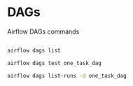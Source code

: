 # DAGs
Airflow DAGs commands
```sh
```

```sh
airflow dags list
```
```sh
airflow dags test one_task_dag
```
```sh
airflow dags list-runs -d one_task_dag
```
